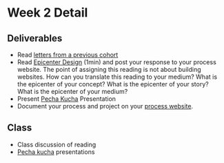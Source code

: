 # Week 2 Detail

## Deliverables

* Read [letters from a previous cohort](https://drive.google.com/open?id=1Fr1cw72xTrvwSBTM6Bh9OU2XepJ1YNOk)
* Read [Epicenter Design](https://basecamp.com/gettingreal/09.2-epicenter-design) \(1min\) and post your response to your process website. The point of assigning this reading is not about building websites. How can you translate this reading to your medium? What is the epicenter of your concept? What is the epicenter of your story? What is the epicenter of your medium?
* Present [Pecha Kucha](../pre-work/pecha_kucha.md) Presentation
* Document your process and project on your [process website](../pre-work/website.md).

## Class

* Class discussion of reading
* [Pecha kucha](../pre-work/pecha_kucha.md) presentations

